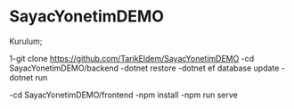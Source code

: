 # SayacYonetimDEMO

Kurulum;
 
1-git clone https://github.com/TarikEldem/SayacYonetimDEMO
 -cd SayacYonetimDEMO/backend
 -dotnet restore
 -dotnet ef database update
 -dotnet run

 -cd SayacYonetimDEMO/frontend
 -npm install
 -npm run serve